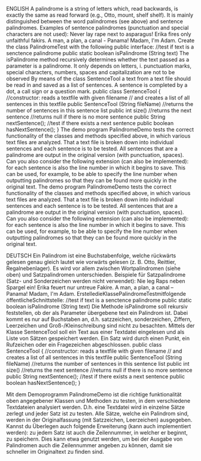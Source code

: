 ENGLISH
 A palindrome is a string of letters which, read backwards, is exactly the same as read forward (e.g., Otto, mount, shelf shelf).
It is mainly distinguished between the word palindromes (see above) and sentence palindromes. Examples of sentence palindromes (punctuation and special characters are not used):
Never lay rape next to asparagus! Erika fires only unfaithful fakirs. A man, a plan, a canal - Panama! Madam, I'm Adam.
Create the class PalindromeTest with the following public interface:
//test if text is a senctence palindrome
public static boolean isPalindrome (String text)
The isPalindrome method recursively determines whether the text passed as a parameter is a palindrome. It only depends on letters, i. punctuation marks, special characters, numbers, spaces and capitalization are not to be observed
By means of the class SentenceTool a text from a text file should be read in and saved as a list of sentences. A sentence is completed by a dot, a call sign or a question mark.
public class SentenceTool {
//constructor: reads a textfile with given filename
// and creates a list of all sentences in this textfile public SentenceTool (String fileName)
//returns the number of sentences in this sentence list public int size()
//returns the next sentence
//returns null if there is no more sentence public String nextSentence();
//test if there exists a next sentence public boolean hasNextSentence();
}
The demo program PalindromeDemo tests the correct functionality of the classes and methods specified above, in which various text files are analyzed. That a text file is broken down into individual sentences and each sentence is to be tested. All sentences that are a palindrome are output in the original version (with punctuation, spaces).
Can you also consider the following extension (can also be implemented): for each sentence is also the line number in which it begins to save. This can be used, for example, to be able to specify the line number when outputting palindromes so that they can be found more quickly in the original text.
The demo program PalindromeDemo tests the correct functionality of the classes and methods specified above, in which various text files are analyzed. That a text file is broken
 down into individual sentences and each sentence is to be tested. All sentences that are a palindrome are output in the original version (with punctuation, spaces).
Can you also consider the following extension (can also be implemented): for each sentence is also the line number in which it begins to save. This can be used, for example, to be able to specify the line number when outputting palindromes so that they can be found more quickly in the original text.


DEUTSCH
Ein Palindrom ist eine Buchstabenfolge, welche rückwärts gelesen genau gleich lautet wie vorwärts gelesen (z. B. Otto, Reittier, Regalnebenlager).
Es wird vor allem zwischen Wortpalindromen (siehe oben) und Satzpalindromen unterschieden. Beispiele für Satzpalindrome (Satz- und Sonderzeichen werden nicht verwendet):
Nie leg Raps neben Spargel ein!
Erika feuert nur untreue Fakire.
A man, a plan, a canal – Panama!
Madam, I'm Adam.
ErstelledieKlassePalindromeTestmitfolgende öffentlicheSchnittstelle:
//test if text is a senctence palindrome
public static boolean isPalindrome (String text)
Die Methode isPalindrome soll rekursiv feststellen, ob der als Parameter übergebene text ein Palindrom ist. Dabei kommt es nur auf Buchstaben an, d.h. satzzeichen, sonderzeichen, Ziffern, Leerzeichen und Groß-/Kleinschreibung sind nicht zu besachten.
  Mittels der Klasse SentenceTool soll ein Text aus einer Textdatei eingelesen und als Liste von Sätzen gespeichert werden. Ein Satz wird durch einen Punkt, ein Rufzeichen oder ein Fragezeichen abgeschlossen.
public class SentenceTool {
//constructor: reads a textfile with given filename
// and creates a list of all sentences in this textfile public SentenceTool (String fileName)
//returns the number of sentences in this sentence list public int size()
//returns the next sentence
//returns null if there is no more sentence public String nextSentence();
//test if there exists a next sentence public boolean hasNextSentence();
}

Mit dem Demoprogramm PalindromeDemo ist die richtige funktionalität oben angegebener Klassen und Methoden zu testen, in dem verschiedene Textdateien analysiert werden. D.h. eine Textdatei wird in einzelne Sätze zerlegt und jeder Satz ist zu testen. Alle Sätze, welche ein Palindrom sind, werden in der Originalfassung (mit Satzzeichen, Leerzeichen) ausgegeben.
Kannst du Überlegen auch folgende Erweiterung (kann auch implementiert werden): zu jedem Satz ist auch die Zeilennummer, in welcher er beginnt, zu speichern. Dies kann etwa genutzt werden, um bei der Ausgabe von Palindromen auch die Zeilennummer angeben zu können, damit sie schneller im Originaltext zu finden sind.
